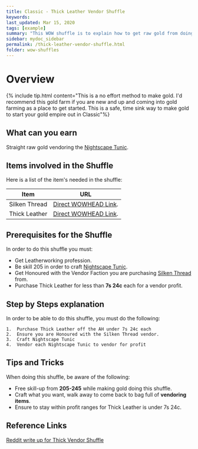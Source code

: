 ```yaml
---
title: Classic - Thick Leather Vendor Shuffle
keywords:
last_updated: Mar 15, 2020
tags: [example]
summary: "This WOW shuffle is to explain how to get raw gold from doing the Thick Leather vendor shuffle in WOW Classic."
sidebar: mydoc_sidebar
permalink: /thick-leather-vendor-shuffle.html
folder: wow-shuffles
---
```


# Overview
{% include tip.html content="This is a no effort method to make gold. I'd recommend this gold farm if you are new and up and coming into gold farming as a place to get started. This is a safe, time sink way to make gold to start your gold empire out in Classic"%}

## What can you earn
Straight raw gold vendoring the [Nightscape Tunic](https://classic.wowhead.com/spell=10499/nightscape-tunic).

## Items involved in the Shuffle

Here is a list of the item's needed in the shuffle:

|Item|URL|
|-------|--------|
|Silken Thread|[Direct WOWHEAD Link](https://classic.wowhead.com/item=4291/silken-thread).|
|Thick Leather|[Direct WOWHEAD Link](https://classic.wowhead.com/item=4304/thick-leather).|

## Prerequisites for the Shuffle
In order to do this shuffle you must:

* Get Leatherworking profession.
* Be skill 205 in order to craft [Nightscape Tunic](https://classic.wowhead.com/spell=10499/nightscape-tunic).
* Get Honoured with the Vendor Faction you are purchasing [Silken Thread](https://classic.wowhead.com/item=4291/silken-thread) from.
* Purchase Thick Leather for less than **7s 24c** each for a vendor profit.

## Step by Steps explanation
In order to be able to do this shuffle, you must do the following:

```
1.  Purchase Thick Leather off the AH under 7s 24c each
2.  Ensure you are Honoured with the Silken Thread vendor.
3.  Craft Nightscape Tunic
4.  Vendor each Nightscape Tunic to vendor for profit
```

## Tips and Tricks
When doing this shuffle, be aware of the following:

* Free skill-up from **205-245** while making gold doing this shuffle.
* Craft what you want, walk away to come back to bag full of **vendoring items**.
* Ensure to stay within profit ranges for Thick Leather is under 7s 24c.

## Reference Links
[Reddit write up for Thick Vendor Shuffle](https://www.reddit.com/r/woweconomy/comments/d357i2/classic_thick_leather_vendor_shuffle/)
